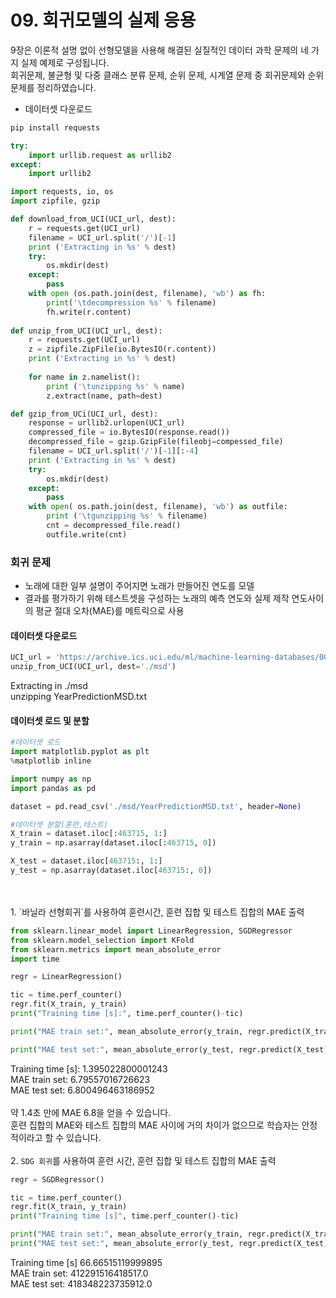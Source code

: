 # 09. 회귀모델의 실제 응용

9장은 이론적 설명 없이 선형모델을 사용해 해결된 실질적인 데이터 과학 문제의 네 가지 실제 예제로 구성됩니다.  
회귀문제, 불균형 및 다중 클래스 분류 문제, 순위 문제, 시계열 문제 중 회귀문제와 순위 문제를 정리하였습니다.  

* 데이터셋 다운로드

```python
pip install requests
```
```python
try:
    import urllib.request as urllib2
except:
    import urllib2

import requests, io, os
import zipfile, gzip

def download_from_UCI(UCI_url, dest):
    r = requests.get(UCI_url)
    filename = UCI_url.split('/')[-1]
    print ('Extracting in %s' % dest)
    try:
        os.mkdir(dest)
    except:
        pass
    with open (os.path.join(dest, filename), 'wb') as fh:
        print('\tdecompression %s' % filename)
        fh.write(r.content)
        
def unzip_from_UCI(UCI_url, dest):
    r = requests.get(UCI_url)
    z = zipfile.ZipFile(io.BytesIO(r.content))
    print ('Extracting in %s' % dest)
    
    for name in z.namelist():
        print ('\tunzipping %s' % name)
        z.extract(name, path=dest)

def gzip_from_UCi(UCI_url, dest):
    response = urllib2.urlopen(UCI_url)
    compressed_file = io.BytesIO(response.read())
    decompressed_file = gzip.GzipFile(fileobj=compessed_file)
    filename = UCI_url.split('/')[-1][:-4]
    print ('Extracting in %s' % dest)
    try:
        os.mkdir(dest)
    except:
        pass
    with open( os.path.join(dest, filename), 'wb') as outfile:
        print ('\tgunzipping %s' % filename)
        cnt = decompressed_file.read()
        outfile.write(cnt)
```
### 회귀 문제
* 노래에 대한 일부 설명이 주어지면 노래가 만들어진 연도를 모델
* 결과를 평가하기 위해 테스트셋을 구성하는 노래의 예측 연도와 실제 제작 연도사이의 평균 절대 오차(MAE)를 메트릭으로 사용<br/>
#### 데이터셋 다운로드
```python
UCI_url = 'https://archive.ics.uci.edu/ml/machine-learning-databases/00203/YearPredictionMSD.txt.zip' 
unzip_from_UCI(UCI_url, dest='./msd')
```
   Extracting in ./msd   
       unzipping YearPredictionMSD.txt  <br/>
#### 데이터셋 로드 및 분할

```python
#데이터셋 로드
import matplotlib.pyplot as plt
%matplotlib inline

import numpy as np
import pandas as pd

dataset = pd.read_csv('./msd/YearPredictionMSD.txt', header=None)

#데이터셋 분할(훈련,테스트)
X_train = dataset.iloc[:463715, 1:]
y_train = np.asarray(dataset.iloc[:463715, 0])

X_test = dataset.iloc[463715:, 1:]
y_test = np.asarray(dataset.iloc[463715:, 0])
```  
<br/>
<br/>
1. `바닐라 선형회귀`를 사용하여 훈련시간, 훈련 집합 및 테스트 집합의 MAE 출력  
<br/>

```python
from sklearn.linear_model import LinearRegression, SGDRegressor
from sklearn.model_selection import KFold
from sklearn.metrics import mean_absolute_error
import time

regr = LinearRegression()

tic = time.perf_counter()
regr.fit(X_train, y_train)
print("Training time [s]:", time.perf_counter()-tic)

print("MAE train set:", mean_absolute_error(y_train, regr.predict(X_train)))

print("MAE test set:", mean_absolute_error(y_test, regr.predict(X_test)))
```

Training time [s]: 1.395022800001243  
MAE train set: 6.79557016726623  
MAE test set: 6.800496463186952  
<br/>
약 1.4초 만에 MAE 6.8을 얻을 수 있습니다.  
훈련 집합의 MAE와 테스트 집합의 MAE 사이에 거의 차이가 없으므로 학습자는 안정적이라고 할 수 있습니다.  
<br/>
2. `SDG 회귀`를 사용하여 훈련 시간, 훈련 집합 및 테스트 집합의 MAE 출력

```python
regr = SGDRegressor()

tic = time.perf_counter()
regr.fit(X_train, y_train)
print("Training time [s]", time.perf_counter()-tic)

print("MAE train set:", mean_absolute_error(y_train, regr.predict(X_train)))
print("MAE test set:", mean_absolute_error(y_test, regr.predict(X_test)))
```

Training time [s] 66.66515119999895  
MAE train set: 412291516418517.0  
MAE test set: 418348223735912.0  
